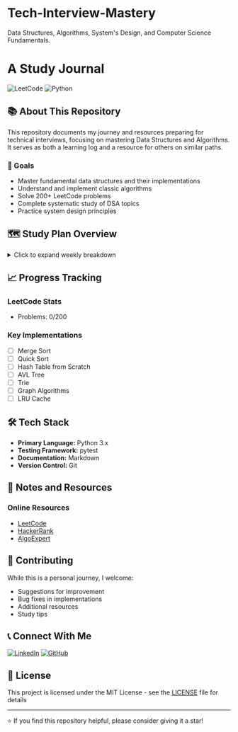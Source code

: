 # Tech-Interview-Mastery
Data Structures, Algorithms, System's Design, and Computer Science Fundamentals. 

# A Study Journal
![LeetCode](https://img.shields.io/badge/LeetCode-000000?style=for-the-badge&logo=LeetCode&logoColor=#d16c06)
![Python](https://img.shields.io/badge/python-3670A0?style=for-the-badge&logo=python&logoColor=ffdd54)

## 📚 About This Repository
This repository documents my journey and resources preparing for technical interviews, focusing on mastering Data Structures and Algorithms. It serves as both a learning log and a resource for others on similar paths.

### 🎯 Goals
- Master fundamental data structures and their implementations
- Understand and implement classic algorithms
- Solve 200+ LeetCode problems
- Complete systematic study of DSA topics
- Practice system design principles

## 🗺️ Study Plan Overview
<details>
<summary>Click to expand weekly breakdown</summary>

### 1. Foundations
- Sorting Algorithms
- Hash Tables
- Arrays & Strings
- Stack
- Two-Pointer
- Sliding Window

### 2. Trees
- Linked Lists
- Binary Search Trees
- Tries
- Advanced Trees (AVL, Red-Black, Self-Balancing)

### 3. Graphs
- Implementations: 
  - objects and pointers, matrix, and adjacency list.
- Traversal Algorithms

### 4. Dynamic Programming
- Recursion
- Permutations
- Backtracking
- 1D Dynamic Programming
- 2D Dynamic Programming

### 5. Advanced Topics & Practice
- ([System Design](https://www.techinterviewhandbook.org/system-design/))
- Mock Interviews
- Company-Specific Preparation
</details>

## 📈 Progress Tracking

### LeetCode Stats

- Problems: 0/200

### Key Implementations
- [ ] Merge Sort
- [ ] Quick Sort
- [ ] Hash Table from Scratch
- [ ] AVL Tree
- [ ] Trie
- [ ] Graph Algorithms
- [ ] LRU Cache

## 🛠️ Tech Stack
- **Primary Language:** Python 3.x
- **Testing Framework:** pytest
- **Documentation:** Markdown
- **Version Control:** Git

## 📝 Notes and Resources

### Online Resources
- [LeetCode](https://leetcode.com/)
- [HackerRank](https://www.hackerrank.com/)
- [AlgoExpert](https://www.algoexpert.io/)

## 🤝 Contributing
While this is a personal journey, I welcome:
- Suggestions for improvement
- Bug fixes in implementations
- Additional resources
- Study tips

## 📞 Connect With Me
[![LinkedIn](https://img.shields.io/badge/linkedin-%230077B5.svg?style=for-the-badge&logo=linkedin&logoColor=white)](https://www.linkedin.com/in/santiagoddiaz)
[![GitHub](https://img.shields.io/badge/github-%23121011.svg?style=for-the-badge&logo=github&logoColor=white)](https://www.github.com/sddiaz)

## 📄 License
This project is licensed under the MIT License - see the [LICENSE](LICENSE) file for details

---
⭐️ If you find this repository helpful, please consider giving it a star!
